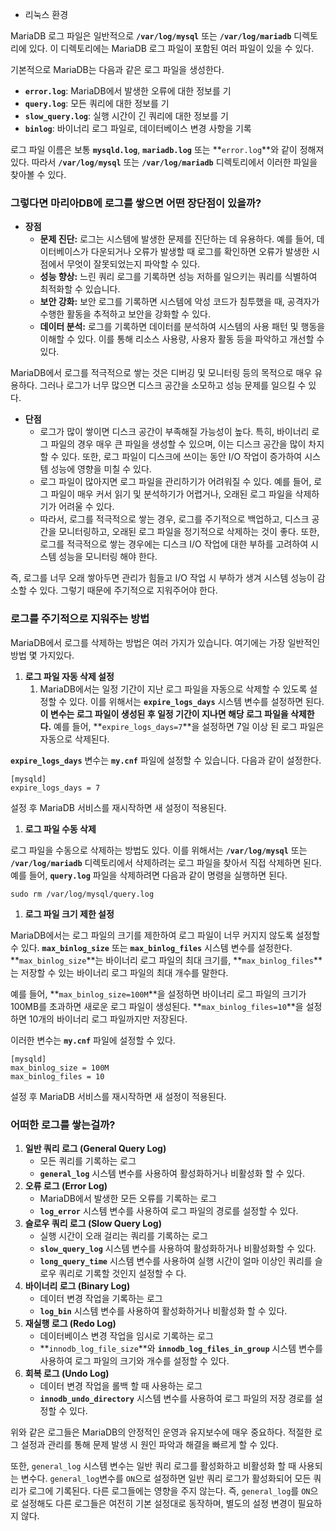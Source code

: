 - 리눅스 환경

MariaDB 로그 파일은 일반적으로 **`/var/log/mysql`** 또는 **`/var/log/mariadb`** 디렉토리에 있다. 이 디렉토리에는 MariaDB 로그 파일이 포함된 여러 파일이 있을 수 있다.

기본적으로 MariaDB는 다음과 같은 로그 파일을 생성한다.

- **`error.log`**: MariaDB에서 발생한 오류에 대한 정보를 기
- **`query.log`**: 모든 쿼리에 대한 정보를 기
- **`slow_query.log`**: 실행 시간이 긴 쿼리에 대한 정보를 기
- **`binlog`**: 바이너리 로그 파일로, 데이터베이스 변경 사항을 기록

로그 파일 이름은 보통 **`mysqld.log`**, **`mariadb.log`** 또는 **`error.log`**와 같이 정해져 있다. 따라서 **`/var/log/mysql`** 또는 **`/var/log/mariadb`** 디렉토리에서 이러한 파일을 찾아볼 수 있다.

### 그렇다면 마리아DB에 로그를 쌓으면 어떤 장단점이 있을까?

- **장점**
    - **문제 진단:** 로그는 시스템에 발생한 문제를 진단하는 데 유용하다. 예를 들어, 데이터베이스가 다운되거나 오류가 발생할 때 로그를 확인하면 오류가 발생한 시점에서 무엇이 잘못되었는지 파악할 수 있다.
    - **성능 향상:** 느린 쿼리 로그를 기록하면 성능 저하를 일으키는 쿼리를 식별하여 최적화할 수 있습니다.
    - **보안 강화:** 보안 로그를 기록하면 시스템에 악성 코드가 침투했을 때, 공격자가 수행한 활동을 추적하고 보안을 강화할 수 있다.
    - **데이터 분석:** 로그를 기록하면 데이터를 분석하여 시스템의 사용 패턴 및 행동을 이해할 수 있다. 이를 통해 리소스 사용량, 사용자 활동 등을 파악하고 개선할 수 있다.

MariaDB에서 로그를 적극적으로 쌓는 것은 디버깅 및 모니터링 등의 목적으로 매우 유용하다. 그러나 로그가 너무 많으면 디스크 공간을 소모하고 성능 문제를 일으킬 수 있다.

- **단점**
    - 로그가 많이 쌓이면 디스크 공간이 부족해질 가능성이 높다. 특히, 바이너리 로그 파일의 경우 매우 큰 파일을 생성할 수 있으며, 이는 디스크 공간을 많이 차지할 수 있다. 또한, 로그 파일이 디스크에 쓰이는 동안 I/O 작업이 증가하여 시스템 성능에 영향을 미칠 수 있다.
    - 로그 파일이 많아지면 로그 파일을 관리하기가 어려워질 수 있다. 예를 들어, 로그 파일이 매우 커서 읽기 및 분석하기가 어렵거나, 오래된 로그 파일을 삭제하기가 어려울 수 있다.
    - 따라서, 로그를 적극적으로 쌓는 경우, 로그를 주기적으로 백업하고, 디스크 공간을 모니터링하고, 오래된 로그 파일을 정기적으로 삭제하는 것이 좋다. 또한, 로그를 적극적으로 쌓는 경우에는 디스크 I/O 작업에 대한 부하를 고려하여 시스템 성능을 모니터링 해야 한다.


즉, 로그를 너무 오래 쌓아두면 관리가 힘들고 I/O 작업 시 부하가 생겨 시스템 성능이 감소할 수 있다. 그렇기 때문에 주기적으로 지워주어야 한다.

### 로그를 주기적으로 지워주는 방법

MariaDB에서 로그를 삭제하는 방법은 여러 가지가 있습니다. 여기에는 가장 일반적인 방법 몇 가지있다.

1. **로그 파일 자동 삭제 설정**
    1. MariaDB에서는 일정 기간이 지난 로그 파일을 자동으로 삭제할 수 있도록 설정할 수 있다. 이를 위해서는 **`expire_logs_days`** 시스템 변수를 설정하면 된다. **이 변수는 로그 파일이 생성된 후 일정 기간이 지나면 해당 로그 파일을 삭제한다.** 예를 들어, **`expire_logs_days=7`**을 설정하면 7일 이상 된 로그 파일은 자동으로 삭제된다.

**`expire_logs_days`** 변수는 **`my.cnf`** 파일에 설정할 수 있습니다. 다음과 같이 설정한다.

```
[mysqld]
expire_logs_days = 7
```

설정 후 MariaDB 서비스를 재시작하면 새 설정이 적용된다.

1. **로그 파일 수동 삭제**

로그 파일을 수동으로 삭제하는 방법도 있다. 이를 위해서는 **`/var/log/mysql`** 또는 **`/var/log/mariadb`** 디렉토리에서 삭제하려는 로그 파일을 찾아서 직접 삭제하면 된다. 예를 들어, **`query.log`** 파일을 삭제하려면 다음과 같이 명령을 실행하면 된다.

```
sudo rm /var/log/mysql/query.log
```

1. **로그 파일 크기 제한 설정**

MariaDB에서는 로그 파일의 크기를 제한하여 로그 파일이 너무 커지지 않도록 설정할 수 있다. **`max_binlog_size`** 또는 **`max_binlog_files`** 시스템 변수를 설정한다. **`max_binlog_size`**는 바이너리 로그 파일의 최대 크기를, **`max_binlog_files`**는 저장할 수 있는 바이너리 로그 파일의 최대 개수를 말한다.

예를 들어, **`max_binlog_size=100M`**을 설정하면 바이너리 로그 파일의 크기가 100MB를 초과하면 새로운 로그 파일이 생성된다. **`max_binlog_files=10`**을 설정하면 10개의 바이너리 로그 파일까지만 저장된다.

이러한 변수는 **`my.cnf`** 파일에 설정할 수 있다.

```
[mysqld]
max_binlog_size = 100M
max_binlog_files = 10
```

설정 후 MariaDB 서비스를 재시작하면 새 설정이 적용된다.

### 어떠한 로그를 쌓는걸까?

1. **일반 쿼리 로그 (General Query Log)**
    - 모든 쿼리를 기록하는 로그
    - **`general_log`** 시스템 변수를 사용하여 활성화하거나 비활성화 할 수 있다.
2. **오류 로그 (Error Log)**
    - MariaDB에서 발생한 모든 오류를 기록하는 로그
    - **`log_error`** 시스템 변수를 사용하여 로그 파일의 경로를 설정할 수 있다.
3. **슬로우 쿼리 로그 (Slow Query Log)**
    - 실행 시간이 오래 걸리는 쿼리를 기록하는 로그
    - **`slow_query_log`** 시스템 변수를 사용하여 활성화하거나 비활성화할 수 있다.
    - **`long_query_time`** 시스템 변수를 사용하여 실행 시간이 얼마 이상인 쿼리를 슬로우 쿼리로 기록할 것인지 설정할 수 다.
4. **바이너리 로그 (Binary Log)**
    - 데이터 변경 작업을 기록하는 로그
    - **`log_bin`** 시스템 변수를 사용하여 활성화하거나 비활성화 할 수 있다.
5. **재실행 로그 (Redo Log)**
    - 데이터베이스 변경 작업을 임시로 기록하는 로그
    - **`innodb_log_file_size`**와 **`innodb_log_files_in_group`** 시스템 변수를 사용하여 로그 파일의 크기와 개수를 설정할 수 있다.
6. **회복 로그 (Undo Log)**
    - 데이터 변경 작업을 롤백 할 때 사용하는 로그
    - **`innodb_undo_directory`** 시스템 변수를 사용하여 로그 파일의 저장 경로를 설정할 수 있다.

위와 같은 로그들은 MariaDB의 안정적인 운영과 유지보수에 매우 중요하다. 적절한 로그 설정과 관리를 통해 문제 발생 시 원인 파악과 해결을 빠르게 할 수 있다.

또한, `general_log` 시스템 변수는 일반 쿼리 로그를 활성화하고 비활성화 할 때 사용되는 변수다. `general_log`변수를 `ON`으로 설정하면 일반 쿼리 로그가 활성화되어 모든 쿼리가 로그에 기록된다. 다른 로그들에는 영향을 주지 않는다. 즉, `general_log`를 `ON`으로 설정해도 다른 로그들은 여전히 기본 설정대로 동작하며, 별도의 설정 변경이 필요하지 않다.
